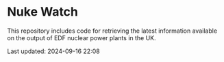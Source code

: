 # Nuke Watch

This repository includes code for retrieving the latest information available on the output of EDF nuclear power plants in the UK.

Last updated: 2024-09-16 22:08